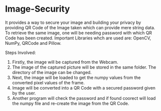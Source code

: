 # Image-Security
It provides a way to secure your image and building your privacy by providing QR Code of the Image taken which can provide mere string data. To retrieve the same image, one will be needing password with which QR Code has been created. 
Important Libraries whch are used are: OpenCV, NumPy, QRCode and  Pillow.

Steps Involved:
1. Firstly, the image will be captured from the Webcam.
2. The image of the captured picture will be stored in the same folder. The directory of the image can be changed.
3. Next, the image will be loaded to get the numpy values from the converted pixel values of the frame.
4. Image will be converted into a QR Code with a secured password given by the user.
5. Another program will check the password and if found coorect will load the numpy file and re-create the image from the QR Code.
